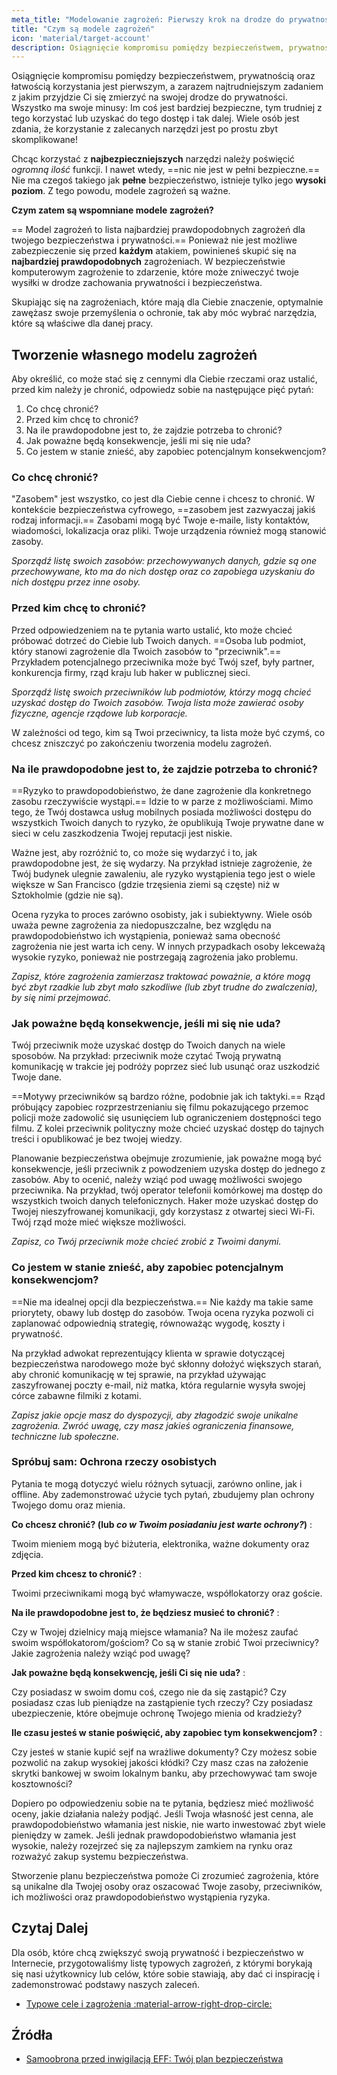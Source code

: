 ```yaml
---
meta_title: "Modelowanie zagrożeń: Pierwszy krok na drodze do prywatności - Privacy Guides"
title: "Czym są modele zagrożeń"
icon: 'material/target-account'
description: Osiągnięcie kompromisu pomiędzy bezpieczeństwem, prywatnością oraz łatwością korzystania jest pierwszym, a zarazem najtrudniejszym zadaniem z jakim przyjdzie Ci się zmierzyć na swojej drodze do prywatności.
---
```


Osiągnięcie kompromisu pomiędzy bezpieczeństwem, prywatnością oraz łatwością korzystania jest pierwszym, a zarazem najtrudniejszym zadaniem z jakim przyjdzie Ci się zmierzyć na swojej drodze do prywatności. Wszystko ma swoje minusy: Im coś jest bardziej bezpieczne, tym trudniej z tego korzystać lub uzyskać do tego dostęp i tak dalej. Wiele osób jest zdania, że korzystanie z zalecanych narzędzi jest po prostu zbyt skomplikowane!

Chcąc korzystać z **najbezpieczniejszych** narzędzi należy poświęcić *ogromną ilość* funkcji. I nawet wtedy, ==nic nie jest w pełni bezpieczne.== Nie ma czegoś takiego jak **pełne** bezpieczeństwo, istnieje tylko jego **wysoki poziom**. Z tego powodu, modele zagrożeń są ważne.

**Czym zatem są wspomniane modele zagrożeń?**

== Model zagrożeń to lista najbardziej prawdopodobnych zagrożeń dla twojego bezpieczeństwa i prywatności.== Ponieważ nie jest możliwe zabezpieczenie się przed **każdym** atakiem, powinieneś skupić się na **najbardziej prawdopodobnych** zagrożeniach. W bezpieczeństwie komputerowym zagrożenie to zdarzenie, które może zniweczyć twoje wysiłki w drodze zachowania prywatności i bezpieczeństwa.

Skupiając się na zagrożeniach, które mają dla Ciebie znaczenie, optymalnie zawężasz swoje przemyślenia o ochronie, tak aby móc wybrać narzędzia, które są właściwe dla danej pracy.

## Tworzenie własnego modelu zagrożeń

Aby określić, co może stać się z cennymi dla Ciebie rzeczami oraz ustalić, przed kim należy je chronić, odpowiedz sobie na następujące pięć pytań:

1. Co chcę chronić?
2. Przed kim chcę to chronić?
3. Na ile prawdopodobne jest to, że zajdzie potrzeba to chronić?
4. Jak poważne będą konsekwencje, jeśli mi się nie uda?
5. Co jestem w stanie znieść, aby zapobiec potencjalnym konsekwencjom?

### Co chcę chronić?

"Zasobem" jest wszystko, co jest dla Ciebie cenne i chcesz to chronić. W kontekście bezpieczeństwa cyfrowego, ==zasobem jest zazwyaczaj jakiś rodzaj informacji.== Zasobami mogą być Twoje e-maile, listy kontaktów, wiadomości, lokalizacja oraz pliki. Twoje urządzenia również mogą stanowić zasoby.

*Sporządź listę swoich zasobów: przechowywanych danych, gdzie są one przechowywane, kto ma do nich dostęp oraz co zapobiega uzyskaniu do nich dostępu przez inne osoby.*

### Przed kim chcę to chronić?

Przed odpowiedzeniem na te pytania warto ustalić, kto może chcieć próbować dotrzeć do Ciebie lub Twoich danych. ==Osoba lub podmiot, który stanowi zagrożenie dla Twoich zasobów to "przeciwnik".== Przykładem potencjalnego przeciwnika może być Twój szef, były partner, konkurencja firmy, rząd kraju lub haker w publicznej sieci.

*Sporządź listę swoich przeciwników lub podmiotów, którzy mogą chcieć uzyskać dostęp do Twoich zasobów. Twoja lista może zawierać osoby fizyczne, agencje rządowe lub korporacje.*

W zależności od tego, kim są Twoi przeciwnicy, ta lista może być czymś, co chcesz zniszczyć po zakończeniu tworzenia modelu zagrożeń.

### Na ile prawdopodobne jest to, że zajdzie potrzeba to chronić?

==Ryzyko to prawdopodobieństwo, że dane zagrożenie dla konkretnego zasobu rzeczywiście wystąpi.== Idzie to w parze z możliwościami. Mimo tego, że Twój dostawca usług mobilnych posiada możliwości dostępu do wszystkich Twoich danych to ryzyko, że opublikują Twoje prywatne dane w sieci w celu zaszkodzenia Twojej reputacji jest niskie.

Ważne jest, aby rozróżnić to, co może się wydarzyć i to, jak prawdopodobne jest, że się wydarzy. Na przykład istnieje zagrożenie, że Twój budynek ulegnie zawaleniu, ale ryzyko wystąpienia tego jest o wiele większe w San Francisco (gdzie trzęsienia ziemi są częste) niż w Sztokholmie (gdzie nie są).

Ocena ryzyka to proces zarówno osobisty, jak i subiektywny. Wiele osób uważa pewne zagrożenia za niedopuszczalne, bez względu na prawdopodobieństwo ich wystąpienia, ponieważ sama obecność zagrożenia nie jest warta ich ceny. W innych przypadkach osoby lekceważą wysokie ryzyko, ponieważ nie postrzegają zagrożenia jako problemu.

*Zapisz, które zagrożenia zamierzasz traktować poważnie, a które mogą być zbyt rzadkie lub zbyt mało szkodliwe (lub zbyt trudne do zwalczenia), by się nimi przejmować.*

### Jak poważne będą konsekwencje, jeśli mi się nie uda?

Twój przeciwnik może uzyskać dostęp do Twoich danych na wiele sposobów. Na przykład: przeciwnik może czytać Twoją prywatną komunikację w trakcie jej podróży poprzez sieć lub usunąć oraz uszkodzić Twoje dane.

==Motywy przeciwników są bardzo różne, podobnie jak ich taktyki.== Rząd próbujący zapobiec rozprzestrzenianiu się filmu pokazującego przemoc policji może zadowolić się usunięciem lub ograniczeniem dostępności tego filmu. Z kolei przeciwnik polityczny może chcieć uzyskać dostęp do tajnych treści i opublikować je bez twojej wiedzy.

Planowanie bezpieczeństwa obejmuje zrozumienie, jak poważne mogą być konsekwencje, jeśli przeciwnik z powodzeniem uzyska dostęp do jednego z zasobów. Aby to ocenić, należy wziąć pod uwagę możliwości swojego przeciwnika. Na przykład, twój operator telefonii komórkowej ma dostęp do wszystkich twoich danych telefonicznych. Haker może uzyskać dostęp do Twojej nieszyfrowanej komunikacji, gdy korzystasz z otwartej sieci Wi-Fi. Twój rząd może mieć większe możliwości.

*Zapisz, co Twój przeciwnik może chcieć zrobić z Twoimi danymi.*

### Co jestem w stanie znieść, aby zapobiec potencjalnym konsekwencjom?

==Nie ma idealnej opcji dla bezpieczeństwa.== Nie każdy ma takie same priorytety, obawy lub dostęp do zasobów. Twoja ocena ryzyka pozwoli ci zaplanować odpowiednią strategię, równoważąc wygodę, koszty i prywatność.

Na przykład adwokat reprezentujący klienta w sprawie dotyczącej bezpieczeństwa narodowego może być skłonny dołożyć większych starań, aby chronić komunikację w tej sprawie, na przykład używając zaszyfrowanej poczty e-mail, niż matka, która regularnie wysyła swojej córce zabawne filmiki z kotami.

*Zapisz jakie opcje masz do dyspozycji, aby złagodzić swoje unikalne zagrożenia. Zwróć uwagę, czy masz jakieś ograniczenia finansowe, techniczne lub społeczne.*

### Spróbuj sam: Ochrona rzeczy osobistych

Pytania te mogą dotyczyć wielu różnych sytuacji, zarówno online, jak i offline. Aby zademonstrować użycie tych pytań, zbudujemy plan ochrony Twojego domu oraz mienia.

**Co chcesz chronić? (lub *co w Twoim posiadaniu jest warte ochrony?*)**
:

Twoim mieniem mogą być biżuteria, elektronika, ważne dokumenty oraz zdjęcia.

**Przed kim chcesz to chronić?**
:

Twoimi przeciwnikami mogą być włamywacze, współlokatorzy oraz goście.

**Na ile prawdopodobne jest to, że będziesz musieć to chronić?**
:

Czy w Twojej dzielnicy mają miejsce włamania? Na ile możesz zaufać swoim współlokatorom/gościom? Co są w stanie zrobić Twoi przeciwnicy? Jakie zagrożenia należy wziąć pod uwagę?

**Jak poważne będą konsekwencję, jeśli Ci się nie uda?**
:

Czy posiadasz w swoim domu coś, czego nie da się zastąpić? Czy posiadasz czas lub pieniądze na zastąpienie tych rzeczy? Czy posiadasz ubezpieczenie, które obejmuje ochronę Twojego mienia od kradzieży?

**Ile czasu jesteś w stanie poświęcić, aby zapobiec tym konsekwencjom?**
:

Czy jesteś w stanie kupić sejf na wrażliwe dokumenty? Czy możesz sobie pozwolić na zakup wysokiej jakości kłódki? Czy masz czas na założenie skrytki bankowej w swoim lokalnym banku, aby przechowywać tam swoje kosztowności?

Dopiero po odpowiedzeniu sobie na te pytania, będziesz mieć możliwość oceny, jakie działania należy podjąć. Jeśli Twoja własność jest cenna, ale prawdopodobieństwo włamania jest niskie, nie warto inwestować zbyt wiele pieniędzy w zamek. Jeśli jednak prawdopodobieństwo włamania jest wysokie, należy rozejrzeć się za najlepszym zamkiem na rynku oraz rozważyć zakup systemu bezpieczeństwa.

Stworzenie planu bezpieczeństwa pomoże Ci zrozumieć zagrożenia, które są unikalne dla Twojej osoby oraz oszacować Twoje zasoby, przeciwników, ich możliwości oraz prawdopodobieństwo wystąpienia ryzyka.

## Czytaj Dalej

Dla osób, które chcą zwiększyć swoją prywatność i bezpieczeństwo w Internecie, przygotowaliśmy listę typowych zagrożeń, z którymi borykają się nasi użytkownicy lub celów, które sobie stawiają, aby dać ci inspirację i zademonstrować podstawy naszych zaleceń.

- [Typowe cele i zagrożenia :material-arrow-right-drop-circle:](common-threats.md)

## Źródła

- [Samoobrona przed inwigilacją EFF: Twój plan bezpieczeństwa](https://ssd.eff.org/en/module/your-security-plan)
